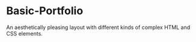 # Basic-Portfolio
An aesthetically pleasing layout with different kinds of complex HTML and CSS elements.
